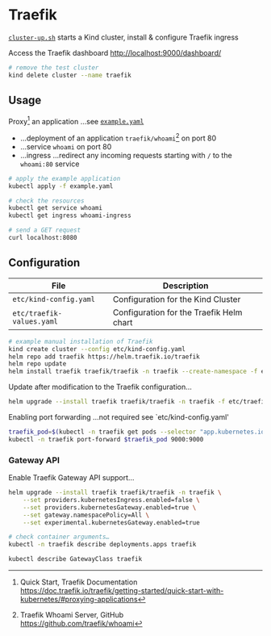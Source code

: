 # Traefik

[`cluster-up.sh`](cluster-up.sh) starts a Kind cluster, install & configure Traefik ingress

Access the Traefik dashboard <http://localhost:9000/dashboard/>

```bash
# remove the test cluster
kind delete cluster --name traefik
```

## Usage

Proxy[^kl56g] an application …see [`example.yaml`](example.yaml)

[^kl56g]: Quick Start, Traefik Documentation  
<https://doc.traefik.io/traefik/getting-started/quick-start-with-kubernetes/#proxying-applications>

- …deployment of an application `traefik/whoami`[^fg47j] on port 80
- …service `whoami` on port 80
- …ingress …redirect any incoming requests starting with `/` to the `whoami:80` service

[^fg47j]: Traefik Whoami Server, GitHub  
<https://github.com/traefik/whoami>

```bash
# apply the example application
kubectl apply -f example.yaml

# check the resources
kubectl get service whoami
kubectl get ingress whoami-ingress

# send a GET request
curl localhost:8080
```

## Configuration

File | Description
-----|--------------
`etc/kind-config.yaml` | Configuration for the Kind Cluster
`etc/traefik-values.yaml` | Configuration for the Traefik Helm chart

```bash
# example manual installation of Traefik
kind create cluster --config etc/kind-config.yaml
helm repo add traefik https://helm.traefik.io/traefik
helm repo update
helm install traefik traefik/traefik -n traefik --create-namespace -f etc/traefik-values.yaml
```

Update after modification to the Traefik configuration…

```bash
helm upgrade --install traefik traefik/traefik -n traefik -f etc/traefik-values.yaml
```

Enabling port forwarding …not required see `etc/kind-config.yaml'

```bash
traefik_pod=$(kubectl -n traefik get pods --selector "app.kubernetes.io/name=traefik" --output=name)
kubectl -n traefik port-forward $traefik_pod 9000:9000
```

### Gateway API

Enable Traefik Gateway API support…

```bash
helm upgrade --install traefik traefik/traefik -n traefik \
    --set providers.kubernetesIngress.enabled=false \
    --set providers.kubernetesGateway.enabled=true \
    --set gateway.namespacePolicy=All \
    --set experimental.kubernetesGateway.enabled=true

# check container arguments…
kubectl -n traefik describe deployments.apps traefik

kubectl describe GatewayClass traefik
```

